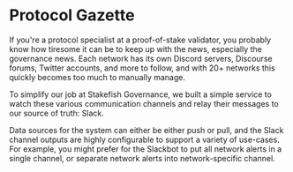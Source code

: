 # Protocol Gazette

If you're a protocol specialist at a proof-of-stake validator, you probably know how tiresome it can be to keep up with the news, especially the governance news. Each network has its own Discord servers, Discourse forums, Twitter accounts, and more to follow, and with 20+ networks this quickly becomes too much to manually manage.

To simplify our job at Stakefish Governance, we built a simple service to watch these various communication channels and relay their messages to our source of truth: Slack.

Data sources for the system can either be either push or pull, and the Slack channel outputs are highly configurable to support a variety of use-cases. For example, you might prefer for the Slackbot to put all network alerts in a single channel, or separate network alerts into network-specific channel.